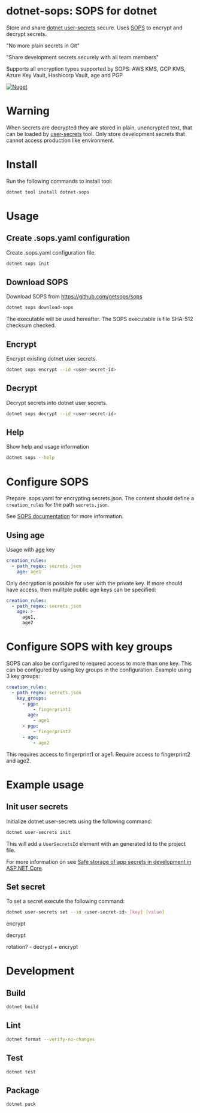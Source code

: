 # dotnet-sops: SOPS for dotnet
Store and share [dotnet user-secrets](https://learn.microsoft.com/en-us/aspnet/core/security/app-secrets) secure. Uses [SOPS](https://github.com/mozilla/sops) to encrypt and decrypt secrets.

"No more plain secrets in Git"

"Share development secrets securely with all team members"

Supports all encryption types supported by SOPS: AWS KMS, GCP KMS, Azure Key Vault, Hashicorp Vault, age and PGP

[![Nuget](https://img.shields.io/nuget/v/dotnet-sops)](https://www.nuget.org/packages/dotnet-sops/)

# Warning
When secrets are decrypted they are stored in plain, unencrypted text, that can be loaded by [user-secrets](https://learn.microsoft.com/en-us/aspnet/core/security/app-secrets?view=aspnetcore-7.0&tabs=windows#secret-manager) tool.
Only store development secrets that cannot access production like environment.

# Install
Run the following commands to install tool:
```bash
dotnet tool install dotnet-sops
```

# Usage

## Create .sops.yaml configuration
Create .sops.yaml configuration file.
```bash
dotnet sops init
```

## Download SOPS
Download SOPS from https://github.com/getsops/sops
```bash
dotnet sops download-sops
```

The executable will be used hereafter. The SOPS executable is file SHA-512 checksum checked.

## Encrypt
Encrypt existing dotnet user secrets.
```bash
dotnet sops encrypt --id <user-secret-id>
```

## Decrypt
Decrypt secrets into dotnet user secrets.
```bash
dotnet sops decrypt --id <user-secret-id>
```

## Help
Show help and usage information
```bash
dotnet sops --help
```

# Configure SOPS
Prepare .sops.yaml for encrypting secrets.json. The content should define a `creation_rules` for the path `secrets.json`.

See [SOPS documentation](https://github.com/getsops/sops#using-sops-yaml-conf-to-select-kms-pgp-for-new-files) for more information.

## Using age
Usage with [age](https://github.com/FiloSottile/age) key
``` yaml
creation_rules:
  - path_regex: secrets.json
    age: age1
```

Only decryption is possible for user with the private key. If more should have access, then mulitple public age keys can be specified:
``` yaml
creation_rules:
  - path_regex: secrets.json
    age: >-
      age1,
      age2
```

# Configure SOPS with key groups
SOPS can also be configured to requred access to more than one key. This can be configured by using key groups in the configuration.
Example using 3 key groups:
```yaml
creation_rules:
  - path_regex: secrets.json
    key_groups:
      - pgp:
          - fingerprint1
        age:
          - age1
      - pgp:
          - fingerprint2
      - age:
          - age2
```

This requires access to fingerprint1 or age1. Require access to fingerprint2 and age2.

# Example usage

## Init user secrets
Initialize dotnet user-secrets using the following command:
```bash
dotnet user-secrets init
```

This will add a `UserSecretsId` element with an generated id to the project file.

For more information on see [Safe storage of app secrets in development in ASP.NET Core](https://learn.microsoft.com/en-us/aspnet/core/security/app-secrets?view=aspnetcore-7.0&tabs=windows)

## Set secret
To set a secret execute the following command:
```bash
dotnet user-secrets set --id <user-secret-id> [key] [value]
```

encrypt

decrypt

rotation? - decrypt + encrypt

# Development
## Build
```bash
dotnet build
```

## Lint
```bash
dotnet format --verify-no-changes
```

## Test
```bash
dotnet test
```

## Package
```bash
dotnet pack
```
